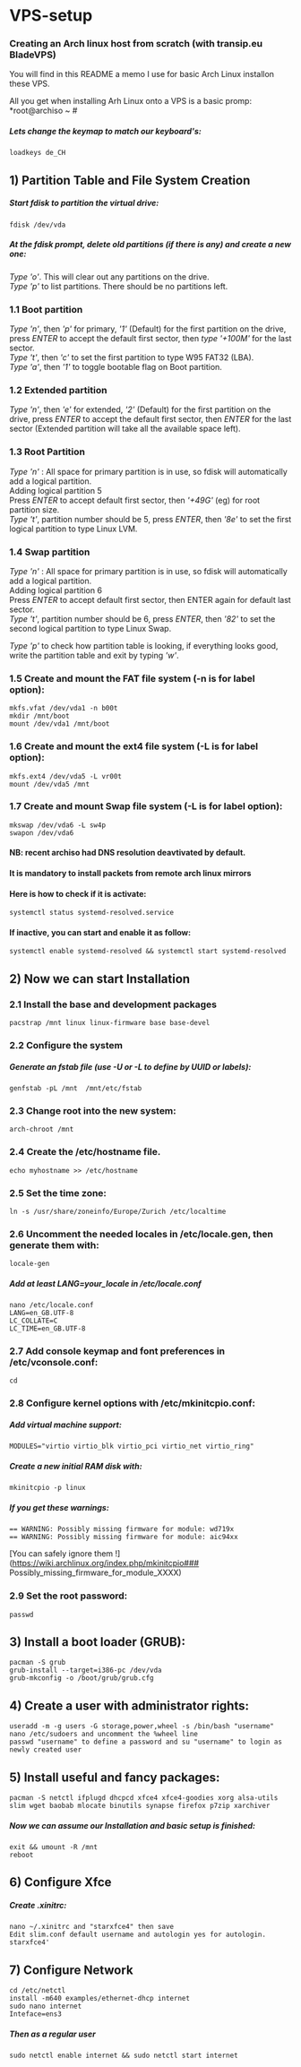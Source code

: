 # VPS-setup
### Creating an Arch linux host from scratch (with transip.eu BladeVPS)
You will find in this README a memo I use for basic Arch Linux installon these VPS.

All you get when installing Arh Linux onto a VPS is a basic promp:
*root@archiso ~ #

##### Lets change the keymap to match our keyboard's:
	loadkeys de_CH

## 1) Partition Table and File System Creation

##### Start fdisk to partition the virtual drive:
	fdisk /dev/vda
	
##### At the fdisk prompt, delete old partitions (if there is any) and create a new one:  
 *Type 'o'*. This will clear out any partitions on the drive.  
 *Type 'p'* to list partitions. There should be no partitions left.

### 1.1 Boot partition
 *Type 'n'*, then *'p'* for primary, *'1'* (Default) for the first partition on the drive, press *ENTER* to accept the default first sector, then *type '+100M'* for the last sector.  
 *Type 't'*, then *'c'* to set the first partition to type W95 FAT32 (LBA).  
 *Type 'a'*, then *'1'* to toggle bootable flag on Boot partition. 

### 1.2 Extended partition
 *Type 'n'*, then *'e'* for extended, *'2'* (Default) for the first partition on the drive, press *ENTER* to accept the default first sector, then *ENTER* for the last sector (Extended partition will take all the available space left).

### 1.3 Root Partition
 *Type 'n'* : All space for primary partition is in use, so fdisk will automatically add a logical partition.  
 Adding logical partition 5  
 Press *ENTER* to accept default first sector, then *'+49G'* (eg) for root partition size.  
 *Type 't'*, partition number should be 5, press *ENTER*, then *'8e'* to set the first logical partition to type Linux LVM.
 
### 1.4 Swap partition
 *Type 'n'* : All space for primary partition is in use, so fdisk will automatically add a logical partition.  
 Adding logical partition 6  
 Press *ENTER* to accept default first sector, then ENTER again for default last sector.  
 *Type 't'*, partition number should be 6, press *ENTER*, then *'82'* to set the second logical partition to type Linux Swap.  
  
 *Type 'p'* to check how partition table is looking, if everything looks good, write the partition table and exit by typing *'w'*.

### 1.5 Create and mount the FAT file system (-n is for label option):
	mkfs.vfat /dev/vda1 -n b00t
 	mkdir /mnt/boot
 	mount /dev/vda1 /mnt/boot

### 1.6 Create and mount the ext4 file system (-L is for label option):
 	mkfs.ext4 /dev/vda5 -L vr00t
 	mount /dev/vda5 /mnt
 
### 1.7 Create and mount Swap file system (-L is for label option):
 	mkswap /dev/vda6 -L sw4p
 	swapon /dev/vda6

#### NB: recent archiso had DNS resolution deavtivated by default.
#### It is mandatory to install packets from remote arch linux mirrors

#### Here is how to check if it is activate:
	systemctl status systemd-resolved.service

#### If inactive, you can start and enable it as follow:
	systemctl enable systemd-resolved && systemctl start systemd-resolved

## 2) Now we can start Installation

### 2.1 Install the base and development packages
 	pacstrap /mnt linux linux-firmware base base-devel
 
### 2.2 Configure the system  
##### Generate an fstab file (use -U or -L to define by UUID or labels):  
	genfstab -pL /mnt  /mnt/etc/fstab

### 2.3 Change root into the new system:
	arch-chroot /mnt

### 2.4 Create the /etc/hostname file.
 	echo myhostname >> /etc/hostname
 
### 2.5 Set the time zone:
 	ln -s /usr/share/zoneinfo/Europe/Zurich /etc/localtime

### 2.6 Uncomment the needed locales in /etc/locale.gen, then generate them with:
 	locale-gen
##### Add at least LANG=your_locale in /etc/locale.conf  
	nano /etc/locale.conf
	LANG=en_GB.UTF-8
	LC_COLLATE=C
	LC_TIME=en_GB.UTF-8
	
### 2.7 Add console keymap and font preferences in /etc/vconsole.conf:
	cd 
	
### 2.8 Configure kernel options with /etc/mkinitcpio.conf:  
##### Add virtual machine support:  
	MODULES="virtio virtio_blk virtio_pci virtio_net virtio_ring"
##### Create a new initial RAM disk with:  
	mkinitcpio -p linux
##### If you get these warnings:  
	== WARNING: Possibly missing firmware for module: wd719x
	== WARNING: Possibly missing firmware for module: aic94xx
 
[You can safely ignore them !](https://wiki.archlinux.org/index.php/mkinitcpio### Possibly_missing_firmware_for_module_XXXX)
 
### 2.9 Set the root password:
 	passwd
 
## 3) Install a boot loader (GRUB):
 	pacman -S grub
 	grub-install --target=i386-pc /dev/vda
 	grub-mkconfig -o /boot/grub/grub.cfg
 
## 4) Create a user with administrator rights:
 	useradd -m -g users -G storage,power,wheel -s /bin/bash "username"
 	nano /etc/sudoers and uncomment the %wheel line
 	passwd "username" to define a password and su "username" to login as newly created user

## 5) Install useful and fancy packages:
	pacman -S netctl ifplugd dhcpcd xfce4 xfce4-goodies xorg alsa-utils slim wget baobab mlocate binutils synapse firefox p7zip xarchiver
	
##### Now we can assume our Installation and basic setup is finished:
	exit && umount -R /mnt
	reboot
 
## 6) Configure Xfce  
##### Create .xinitrc:
	nano ~/.xinitrc and "starxfce4" then save
	Edit slim.conf default username and autologin yes for autologin.
	starxfce4'

## 7) Configure Network  
	cd /etc/netctl
	install -m640 examples/ethernet-dhcp internet
	sudo nano internet
	Inteface=ens3

##### Then as a regular user
	sudo netctl enable internet && sudo netctl start internet
